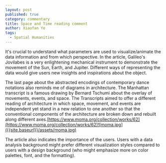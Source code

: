 ```yaml
---
layout: post
published: true
category: commentary
title: Space and Time reading comment
author: Xiaofan Ye
tags:
  - Spatial Humanities
---
```

It's crucial to understand what parameters are used to visualize/animate the data information and from which perspective. In the article, Galileo's Jovilabes is a very enlightening mechanical instrument to demonstrate the movement of the Sun, Earth, and Jupiter. Different ways of representing the data would give users new insights and inspirations about the object.

The last page about the abstracted encodings of contemporary dance notations also reminds me of diagrams in architecture. The Manhattan transcript is a famous drawing by Bernard Tschumi about the overlay of movements, events, and space. The Transcripts aimed to offer a different reading of architecture in which space, movement, and events are independent yet stand in a new relation to one another so that the conventional components of the architecture are broken down and rebuilt along different axes.[https://www.moma.org/collection/works/62](https://www.moma.org/collection/works/62)![moma.jpg]({{site.baseurl}}/assets/moma.jpg)


The article also indicates the importance of the users. Users with a data analysis background might prefer different visualization styles compared to users with a design background (who might emphasize more on color palettes, font, and the formatting). 
